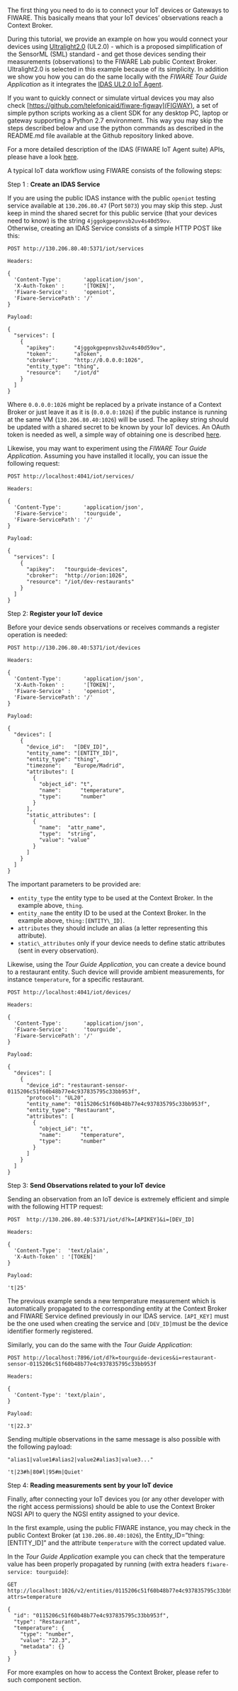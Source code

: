 The first thing you need to do is to connect your IoT devices or
Gateways to FIWARE. This basically means that your IoT devices’ observations reach a Context Broker.

During this tutorial, we provide an example on how you would
connect your devices using [Ultralight2.0](https://github.com/telefonicaid/iotagent-ul#protocol) (UL2.0) - which is a proposed
simplification of the SensorML (SML) standard - and get those devices
sending their measurements (observations) to the FIWARE Lab public
Context Broker. Ultralight2.0 is selected in this example because of its
simplicity. In addition we show you how you can do the same locally with the
*FIWARE Tour Guide Application* as it integrates the [IDAS UL2.0 IoT Agent](https://github.com/telefonicaid/iotagent-ul). 

If you want to quickly connect or simulate virtual devices you may also
check [https://github.com/telefonicaid/fiware-figway](FIGWAY),
a set of simple python scripts working as a client SDK for
any desktop PC, laptop or gateway supporting a Python 2.7 environment.
This way you may skip the steps described below and use the python
commands as described in the README.md file available at the Github
repository linked above.

For a more detailed description of the IDAS (FIWARE IoT Agent suite) APIs,
please have a look [here](http://docs.telefonicaiotiotagents.apiary.io/).

A typical IoT data workflow using FIWARE consists of the following steps:

Step 1 : **Create an IDAS Service**

  If you are using the public IDAS instance with the public `openiot`
testing service available at `130.206.80.47` (Port `5073`) you may skip this
step. Just keep in mind the shared secret for this public service (that
your devices need to know) is the string `4jggokgpepnvsb2uv4s40d59ov`.  
 Otherwise, creating an IDAS Service consists of a simple HTTP POST like this:

    POST http://130.206.80.40:5371/iot/services
    
    Headers:
    
    {
      'Content-Type':       'application/json',
      'X-Auth-Token' :      '[TOKEN]',
      'Fiware-Service':     'openiot',
      'Fiware-ServicePath': '/'
    }
    
    Payload:
    
    {
      "services": [
        {
          "apikey":      "4jggokgpepnvsb2uv4s40d59ov",
          "token":       "aToken",
          "cbroker":     "http://0.0.0.0:1026",
          "entity_type": "thing",
          "resource":    "/iot/d"
        }
      ]
    }

  Where `0.0.0.0:1026` might be replaced by a private instance of
a Context Broker or just leave it as it is (`0.0.0.0:1026`) if the public
instance is running at the same VM (`130.206.80.40:1026`) will be used. The apikey
string should be updated with a shared secret to be known by your IoT devices. An OAuth
token is needed as well, a simple way of obtaining one
is described [here](http://fiware-orion.readthedocs.io/en/develop/quick_start_guide/index.html).

  Likewise, you may want to experiment using the *FIWARE Tour Guide Application*.
Assuming you have installed it locally, you can issue the following request: 

    POST http://localhost:4041/iot/services/
    
    Headers:
        
    {
      'Content-Type':       'application/json',
      'Fiware-Service':     'tourguide',
      'Fiware-ServicePath': '/'
    }
        
    Payload:
        
    {
      "services": [
        {
          "apikey":   "tourguide-devices",
          "cbroker":  "http://orion:1026",
          "resource": "/iot/dev-restaurants"
        }
      ]
    }


Step 2: **Register your IoT device**

  Before your device sends observations or receives commands a register operation is needed:

    POST http://130.206.80.40:5371/iot/devices
    
    Headers:
    
    {
      'Content-Type':       'application/json',
      'X-Auth-Token' :      '[TOKEN]',
      'Fiware-Service' :    'openiot',
      'Fiware-ServicePath': '/'
    }
    
    Payload:
    
    {
      "devices": [
        {
          "device_id":   "[DEV_ID]",
          "entity_name": "[ENTITY_ID]",
          "entity_type": "thing",
          "timezone":    "Europe/Madrid",
          "attributes": [
            {
              "object_id": "t",
              "name":      "temperature",
              "type":      "number"
            }
          ],
          "static_attributes": [
            {
              "name":  "attr_name",
              "type":  "string",
              "value": "value"
            }
          ]
        }
      ]
    }

  The important parameters to be provided are:

  * `entity_type` the entity type to be used at the Context Broker. In the example above, `thing`.
  * `entity_name` the entity ID to be used at the Context Broker. In the example above, `thing:[ENTITY\_ID]`.
  * `attributes`  they should include an alias (a letter representing this attribute).
  * `static\_attributes` only if your device needs to define static attributes (sent in every observation).
 
  Likewise, using the *Tour Guide Application*, you can create a device bound to a restaurant entity.
  Such device will provide ambient measurements, for instance `temperature`, for a specific restaurant.
 
    POST http://localhost:4041/iot/devices/
     
    Headers:
    
    {
      'Content-Type':       'application/json',
      'Fiware-Service':     'tourguide',
      'Fiware-ServicePath': '/'
    }
    
    Payload:
    
    {
      "devices": [
        {
          "device_id": "restaurant-sensor-0115206c51f60b48b77e4c937835795c33bb953f",
          "protocol": "UL20",
          "entity_name": "0115206c51f60b48b77e4c937835795c33bb953f",
          "entity_type": "Restaurant",
          "attributes": [
            {
              "object_id": "t",
              "name":      "temperature",
              "type":      "number"
            }
          ]
        }
      ]
    }

Step 3: **Send Observations related to your IoT device**

  Sending an observation from an IoT device is extremely efficient and simple with the following HTTP request:

    POST  http://130.206.80.40:5371/iot/d?k=[APIKEY]&i=[DEV_ID]
    
    Headers:
    
    {
      'Content-Type':  'text/plain',
      'X-Auth-Token' : '[TOKEN]'
    }
    
    Payload:
    
    't|25'

  The previous example sends a new temperature measurement which
is automatically propagated to the corresponding entity at the
Context Broker and FIWARE Service defined previously in our IDAS service.
`[API_KEY]` must be the one used when creating the service and `[DEV_ID]`must be the device
identifier formerly registered. 

  Similarly, you can do the same with the *Tour Guide Application*:

    POST http://localhost:7896/iot/d?k=tourguide-devices&i=restaurant-sensor-0115206c51f60b48b77e4c937835795c33bb953f
    
    Headers:
    
    {
      'Content-Type': 'text/plain',
    }
    
    Payload:
    
    't|22.3'

  Sending multiple observations in the same message is also possible with the following payload:

    "alias1|value1#alias2|value2#alias3|value3..."
    
    't|23#h|80#l|95#m|Quiet'

Step 4: **Reading measurements sent by your IoT device**

  Finally, after connecting your IoT devices you (or any other
developer with the right access permissions) should be able to use the
Context Broker NGSI API to query the NGSI entity assigned to your device. 

  In the first example, using the public FIWARE instance,
you may check in the public Context Broker (at `130.206.80.40:1026`), the
Entity\_ID=”thing:[ENTITY\_ID]” and the attribute `temperature` with the correct updated value.

  In the *Tour Guide Application* example you can check that the temperature value has been properly
propagated by running (with extra headers `fiware-service: tourguide`):

    GET http://localhost:1026/v2/entities/0115206c51f60b48b77e4c937835795c33bb953f?attrs=temperature
    
    {
      "id": "0115206c51f60b48b77e4c937835795c33bb953f",
      "type": "Restaurant",
      "temperature": {
        "type": "number",
        "value": "22.3",
        "metadata": {}
      }
    }

For more examples on how to access the Context Broker, please refer to such component section.
